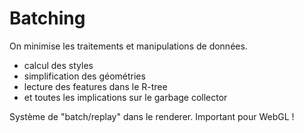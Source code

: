 <!SLIDE>

# Batching

On minimise les traitements et manipulations de données.

* calcul des styles
* simplification des géométries
* lecture des features dans le R-tree
* et toutes les implications sur le garbage collector

Système de "batch/replay" dans le renderer. Important pour WebGL !
